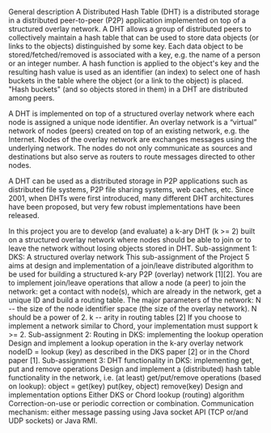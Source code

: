 General description
A Distributed Hash Table (DHT) is a distributed storage in a distributed peer-to-peer (P2P) application implemented on top of a structured overlay network. A DHT allows a group of distributed peers to collectively maintain a hash table that can be used to store data objects (or links to the objects) distinguished by some key. Each data object to be stored/fetched/removed is associated with a key, e.g. the name of a person or an integer number. A hash function is applied to the object's key and the resulting hash value is used as an identifier (an index) to select one of hash buckets in the table where the object (or a link to the object) is placed. "Hash buckets" (and so objects stored in them) in a DHT are distributed among peers.

A DHT is implemented on top of a structured overlay network where each node is assigned a unique node identifier. An overlay network is a “virtual” network of nodes (peers) created on top of an existing network, e.g. the Internet. Nodes of the overlay network are exchanges messages using the underlying network. The nodes do not only communicate as sources and destinations but also serve as routers to route messages directed to other nodes.

A DHT can be used as a distributed storage in P2P applications such as distributed file systems, P2P file sharing systems, web caches, etc. Since 2001, when DHTs were first introduced, many different DHT architectures have been proposed, but very few robust implementations have been released.

In this project you are to develop (and evaluate) a k-ary DHT (k >= 2) built on a structured overlay network where nodes should be able to join or to leave the network without losing objects stored in DHT.
Sub-assignment 1: DKS: A structured overlay network
This sub-assignment of the Project 5 aims at design and implementation of a join/leave distributed algorithm to be used for building a structured k-ary P2P (overlay) network [1][2]. You are to  implement join/leave operations that allow  a node (a peer) to join the network: get a contact with node(s), which are already in the network, get a unique ID and build a routing table. 
The major parameters of the network:
N -- the size of the node identifier space (the size of the overlay network). N should be a power of 2.
k -- arity in routing tables [2]
If you choose to implement a network similar to Chord, your implementation must support k >= 2.
Sub-assignment 2: Routing in DKS: implementing the lookup operation
Design and implement a lookup operation in the k-ary overlay network nodeID = lookup (key) as described in the DKS paper [2] or in the Chord paper [1].
Sub-assignment 3: DHT functionality in DKS: implementing get, put and remove operations
Design and implement a (distributed) hash table functionality in the network, i.e. (at least) get/put/remove operations (based on lookup):
object = get(key)
put(key, object)
remove(key)
Design and implementation options
Either DKS or Chord lookup (routing) algorithm
Correction-on-use or periodic correction or combination.
Communication mechanism: either message passing using Java socket API (TCP or/and UDP sockets) or Java RMI.
